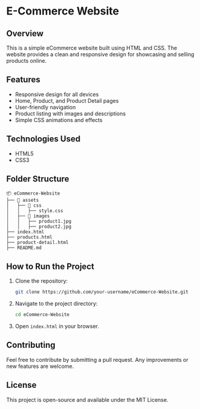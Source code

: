 # E-Commerce Website

## Overview
This is a simple eCommerce website built using HTML and CSS. The website provides a clean and responsive design for showcasing and selling products online.

## Features
- Responsive design for all devices
- Home, Product, and Product Detail pages
- User-friendly navigation
- Product listing with images and descriptions
- Simple CSS animations and effects

## Technologies Used
- HTML5
- CSS3

## Folder Structure
```
📦 eCommerce-Website
├── 📂 assets
│   ├── 📂 css
│   │   ├── style.css
│   ├── 📂 images
│   │   ├── product1.jpg
│   │   ├── product2.jpg
├── index.html
├── products.html
├── product-detail.html
├── README.md
```

## How to Run the Project
1. Clone the repository:
   ```bash
   git clone https://github.com/your-username/eCommerce-Website.git
   ```
2. Navigate to the project directory:
   ```bash
   cd eCommerce-Website
   ```
3. Open `index.html` in your browser.

## Contributing
Feel free to contribute by submitting a pull request. Any improvements or new features are welcome.

## License
This project is open-source and available under the MIT License.

